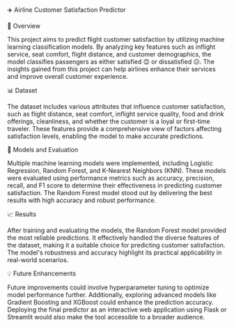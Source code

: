 ✈️ Airline Customer Satisfaction Predictor

🚀 Overview

This project aims to predict flight customer satisfaction by utilizing machine learning classification models. By analyzing key features such as inflight service, seat comfort, flight distance, and customer demographics, the model classifies passengers as either satisfied 😊 or dissatisfied 😕. The insights gained from this project can help airlines enhance their services and improve overall customer experience.

📊 Dataset

The dataset includes various attributes that influence customer satisfaction, such as flight distance, seat comfort, inflight service quality, food and drink offerings, cleanliness, and whether the customer is a loyal or first-time traveler. These features provide a comprehensive view of factors affecting satisfaction levels, enabling the model to make accurate predictions.

🧪 Models and Evaluation

Multiple machine learning models were implemented, including Logistic Regression, Random Forest, and K-Nearest Neighbors (KNN). These models were evaluated using performance metrics such as accuracy, precision, recall, and F1 score to determine their effectiveness in predicting customer satisfaction. The Random Forest model stood out by delivering the best results with high accuracy and robust performance.

📈 Results

After training and evaluating the models, the Random Forest model provided the most reliable predictions. It effectively handled the diverse features of the dataset, making it a suitable choice for predicting customer satisfaction. The model's robustness and accuracy highlight its practical applicability in real-world scenarios.

💡 Future Enhancements

Future improvements could involve hyperparameter tuning to optimize model performance further. Additionally, exploring advanced models like Gradient Boosting and XGBoost could enhance the prediction accuracy. Deploying the final predictor as an interactive web application using Flask or Streamlit would also make the tool accessible to a broader audience.


